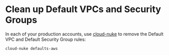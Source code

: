 # Clean up Default VPCs and Security Groups

In each of your production accounts, use [cloud-nuke](https://github.com/gruntwork-io/cloud-nuke) to remove the Default
VPC and Default Security Group rules:

```bash
cloud-nuke defaults-aws
```


<!-- ##DOCS-SOURCER-START
{
  "sourcePlugin": "local-copier",
  "hash": "f24a4c59eb7b0e53a6b225dd9c83ac9c"
}
##DOCS-SOURCER-END -->
